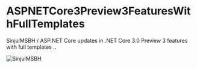 # ASPNETCore3Preview3FeaturesWithFullTemplates
SinjulMSBH / ASP.NET Core updates in .NET Core 3.0 Preview 3 features with full templates ..

![SinjulMSBH](https://im.ezgif.com/tmp/ezgif-1-1a2c3b88d1bb.gif)
